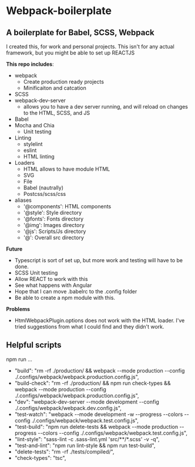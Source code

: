 # Webpack-boilerplate
## A boilerplate for Babel, SCSS, Webpack

I created this, for work and personal projects. This isn't for any actual framework, but you might be able to set up REACTJS

__This repo includes__: 
  -  webpack 
      +  Create production ready projects
      +  Minificaiton and catcation
  -  SCSS
  -  webpack-dev-server
      +  allows you to have a dev server running, and will reload on changes to the HTML, SCSS, and JS
  -  Babel
  -  Mocha and Chia
      +  Unit testing
  -  Linting
      +  stylelint
      +  eslint
      +  HTML linting
  -  Loaders
      +  HTML allows to have module HTML
      +  SVG
      +  File
      +  Babel (nautrally)
      +  Postcss/scss/css
  -  aliases
      +  '@components': HTML components
      +  '@style': Style directory
      +  '@fonts': Fonts directory
      +  '@img': Images directory
      +  '@js': Scripts/Js directory
      +  '@':  Overall src directory


__Future__
  -  Typescript is sort of set up, but more work and testing will have to be done.
  -  SCSS Unit testing
  -  Allow REACT to work with this
  -  See what happens with Angular
  -  Hope that I can move .babelrc to the .config folder
  -  Be able to create a npm module with this.


__Problems__
  -  HtmlWebpackPlugin.options does not work with the HTML loader. I've tried suggestions from what I could find and they didn't work.



## Helpful scripts
npm run ...

  -  "build":              "rm -rf ./production/ && webpack --mode production --config ./.configs/webpack/webpack.production.config.js",
  -  "build-check":        "rm -rf ./production/ && npm run check-types && webpack --mode production --config ./.configs/webpack/webpack.production.config.js",
  -  "dev":                "webpack-dev-server --mode development --config ./.configs/webpack/webpack.dev.config.js",
  -  "test-watch":         "webpack --mode development -w --progress --colors --config ./.configs/webpack/webpack.test.config.js",
  -  "test-build":         "npm run delete-tests && webpack  --mode production --progress --colors --config ./.configs/webpack/webpack.test.config.js",
  -  "lint-style":         "sass-lint -c .sass-lint.yml 'src/**/*.scss' -v -q",
  -  "test-and-lint":      "npm run lint-style && npm run test-build",
  -  "delete-tests":       "rm -rf ./tests/compiled/",
  -  "check-types":        "tsc",
